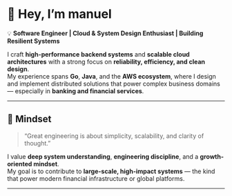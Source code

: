 # 👋 Hey, I’m **manuel**

💡 **Software Engineer | Cloud & System Design Enthusiast | Building Resilient Systems**

I craft **high-performance backend systems** and **scalable cloud architectures** with a strong focus on **reliability, efficiency, and clean design**.  
My experience spans **Go**, **Java**, and the **AWS ecosystem**, where I design and implement distributed solutions that power complex business domains — especially in **banking and financial services**.

---

## 🧠 Mindset
> “Great engineering is about simplicity, scalability, and clarity of thought.”

I value **deep system understanding**, **engineering discipline**, and a **growth-oriented mindset**.  
My goal is to contribute to **large-scale, high-impact systems** — the kind that power modern financial infrastructure or global platforms.

---
